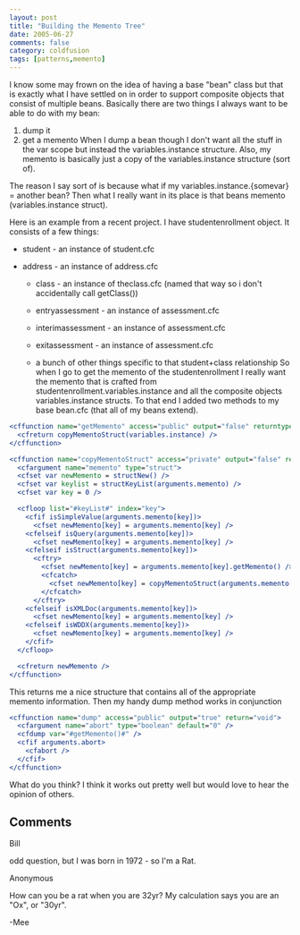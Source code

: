 ```yaml
---
layout: post
title: "Building the Memento Tree"
date: 2005-06-27
comments: false
category: coldfusion
tags: [patterns,memento]
---
```

I know some may frown on the idea of having a base "bean" class but that is
exactly what I have settled on in order to support composite objects that
consist of multiple beans. Basically there are two things I always want to be
able to do with my bean:

  1. dump it
  2. get a memento
When I dump a bean though I don't want all the stuff in the var scope but
instead the variables.instance structure. Also, my memento is basically just a
copy of the variables.instance structure (sort of).

The reason I say sort of is because what if my variables.instance.{somevar} =
another bean? Then what I really want in its place is that beans memento
(variables.instance struct).

Here is an example from a recent project. I have studentenrollment object. It
consists of a few things:

  * student - an instance of student.cfc

* address - an instance of address.cfc

  * class - an instance of theclass.cfc (named that way so i don't accidentally call getClass())

  * entryassessment - an instance of assessment.cfc
  * interimassessment - an instance of assessment.cfc
  * exitassessment - an instance of assessment.cfc
  * a bunch of other things specific to that student+class relationship
So when I go to get the memento of the studentenrollment I really want the
memento that is crafted from studentenrollment.variables.instance and all the
composite objects variables.instance structs. To that end I added two methods
to my base bean.cfc (that all of my beans extend).


```cfc
<cffunction name="getMemento" access="public" output="false" returntype="struct">
  <cfreturn copyMementoStruct(variables.instance) />
</cffunction>

<cffunction name="copyMementoStruct" access="private" output="false" returntype="struct">
  <cfargument name="memento" type="struct">
  <cfset var newMemento = structNew() />
  <cfset var keylist = structKeyList(arguments.memento) />
  <cfset var key = 0 />

  <cfloop list="#keyList#" index="key">
    <cfif isSimpleValue(arguments.memento[key])>
      <cfset newMemento[key] = arguments.memento[key] />
    <cfelseif isQuery(arguments.memento[key])>
      <cfset newMemento[key] = arguments.memento[key] />
    <cfelseif isStruct(arguments.memento[key])>
      <cftry>
        <cfset newMemento[key] = arguments.memento[key].getMemento() />
        <cfcatch>
          <cfset newMemento[key] = copyMementoStruct(arguments.memento[key]) />
        </cfcatch>
      </cftry>
    <cfelseif isXMLDoc(arguments.memento[key])>
      <cfset newMemento[key] = arguments.memento[key] />
    <cfelseif isWDDX(arguments.memento[key])>
      <cfset newMemento[key] = arguments.memento[key] />
    </cfif>
  </cfloop>

  <cfreturn newMemento />
</cffunction>

```


This returns me a nice structure that contains all of the appropriate memento
information. Then my handy dump method works in conjunction


```cfc
<cffunction name="dump" access="public" output="true" return="void">
  <cfargument name="abort" type="boolean" default="0" />
  <cfdump var="#getMemento()#" />
  <cfif arguments.abort>
    <cfabort />
  </cfif>
</cffunction>

```


What do you think? I think it works out pretty well but would love to hear the
opinion of others.

## Comments

Bill

odd question, but I was born in 1972 - so I'm a Rat.

Anonymous

How can you be a rat when you are 32yr? My calculation says you are an "Ox",
or "30yr".

-Mee
